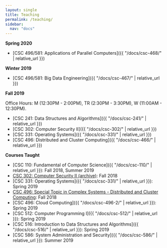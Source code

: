 ```yaml
---
layout: single
title: Teaching
permalink: /teaching/
sidebar:
  nav: "docs"
---
```


**Spring 2020**
- [CSC 496/581: Applications of Parallel Computers]({{ "/docs/csc-468/" | relative_url }})

**Winter 2019**
- [CSC 496/581: Big Data Engineering]({{ "/docs/csc-467/" | relative_url }})

**Fall 2019**

Office Hours: M (12:30PM - 2:00PM), TR (2:30PM - 3:30PM), W (11:00AM - 12:30PM).

- [CSC 241: Data Structures and Algorithms]({{ "/docs/csc-241/" | relative_url }})
- [CSC 302: Computer Security II]({{ "/docs/csc-302/" | relative_url }})
- [CSC 331: Operating Systems]({{ "/docs/csc-331/" | relative_url }})
- [CSC 496: Distributed and Cluster Computing]({{ "/docs/csc-466/" | relative_url }})

**Courses Taught**

- [CSC 110: Fundamental of Computer Science]({{ "/docs/csc-110/" | relative_url }}): Fall 2018, Summer 2019
- [CSC 302: Computer Security II (archive)](https://github.com/linhbngo/Computer-Security): Fall 2018
- [CSC 331: Operating Systems]({{ "/docs/csc-331/" | relative_url }}): Spring 2019
- [CSC 496: Special Topic in Complex Systems - Distributed and Cluster Computing](https://github.com/linhbngo/Distributed-and-Cluster-Computing): Fall 2018
- [CSC 496: Cloud Computing]({{ "/docs/csc-496-2/" | relative_url }}): Spring 2019
- [CSC 512: Computer Programming I]({{ "/docs/csc-512/" | relative_url }}):  Spring 2019
- [CSC 516: Introduction to Data Structures and Algorithms]({{ "/docs/csc-516/" | relative_url }}): Spring 2019
- [CSC 586: System Administration and Security]({{ "/docs/csc-586/" | relative_url }}): Summer 2019
